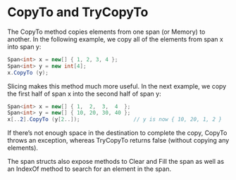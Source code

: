 # CopyTo and TryCopyTo
The CopyTo method copies elements from one span (or Memory<T>) to another. In the following example, we copy all of the elements from span x into span y:
```c#
Span<int> x = new[] { 1, 2, 3, 4 };
Span<int> y = new int[4];
x.CopyTo (y);

```
Slicing makes this method much more useful. In the next example, we copy the first half of span x into the second half of span y:
```c#
Span<int> x = new[] { 1,  2,  3,  4  };
Span<int> y = new[] { 10, 20, 30, 40 };
x[..2].CopyTo (y[2..]);                 // y is now { 10, 20, 1, 2 }
```
If there’s not enough space in the destination to complete the copy, CopyTo throws an exception, whereas TryCopyTo returns false (without copying any elements).

The span structs also expose methods to Clear and Fill the span as well as an IndexOf method to search for an element in the span.